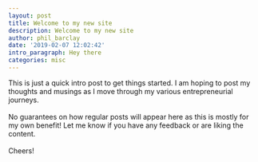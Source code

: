 ```yaml
---
layout: post
title: Welcome to my new site
description: Welcome to my new site
author: phil_barclay
date: '2019-02-07 12:02:42'
intro_paragraph: Hey there
categories: misc
---
```

This is just a quick intro post to get things started. I am hoping to post my thoughts and musings as I move through my various entrepreneurial journeys.<br>
<br>
No guarantees on how regular posts will appear here as this is mostly for my own benefit! Let me know if you have any feedback or are liking the content.<br>
<br>
Cheers!

